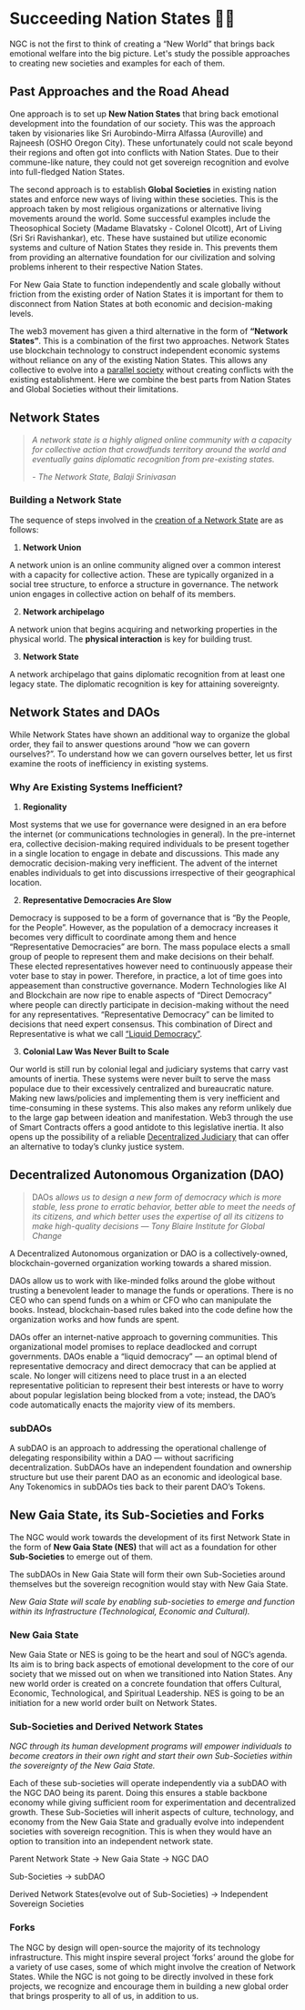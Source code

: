 # Succeeding Nation States 🏴‍☠️

NGC is not the first to think of creating a “New World” that brings back
emotional welfare into the big picture. Let's study the possible approaches to
creating new societies and examples for each of them.

## Past Approaches and the Road Ahead

One approach is to set up **New Nation States** that bring back emotional
development into the foundation of our society. This was the approach taken by
visionaries like Sri Aurobindo-Mirra Alfassa (Auroville) and Rajneesh (OSHO
Oregon City). These unfortunately could not scale beyond their regions and
often got into conflicts with Nation States. Due to their commune-like nature,
they could not get sovereign recognition and evolve into full-fledged Nation
States.

The second approach is to establish **Global Societies** in existing nation
states and enforce new ways of living within these societies. This is the
approach taken by most religious organizations or alternative living movements
around the world. Some successful examples include the Theosophical Society
(Madame Blavatsky - Colonel Olcott), Art of Living (Sri Sri Ravishankar), etc.
These have sustained but utilize economic systems and culture of Nation States
they reside in. This prevents them from providing an alternative foundation
for our civilization and solving problems inherent to their respective Nation
States.

For New Gaia State to function independently and scale globally without
friction from the existing order of Nation States it is important for them to
disconnect from Nation States at both economic and decision-making levels.

The web3 movement has given a third alternative in the form of **“Network
States”**. This is a combination of the first two approaches. Network States
use blockchain technology to construct independent economic systems without
reliance on any of the existing Nation States. This allows any collective to
evolve into a [parallel
society](https://thenetworkstate.com/the-one-commandment#the-concept-of-a-parallel-society)
without creating conflicts with the existing establishment. Here we combine
the best parts from Nation States and Global Societies without their
limitations.

## Network States

> *A network state is a highly aligned online community with a capacity for
> collective action that crowdfunds territory around the world and eventually
> gains diplomatic recognition from pre-existing states.*
> 
> *- The Network State, Balaji Srinivasan*

### Building a Network State

The sequence of steps involved in the [creation of a Network
State](https://thenetworkstate.com/on-network-states#path-to-the-network-state)
are as follows:

1. **Network Union**

A network union is an online community aligned over a common interest with a
capacity for collective action. These are typically organized in a social tree
structure, to enforce a structure in governance. The network union engages in
collective action on behalf of its members.

2. **Network archipelago**

A network union that begins acquiring and networking properties in the
physical world. The **physical interaction** is key for building trust.

3. **Network State**

A network archipelago that gains diplomatic recognition from at least one
legacy state. The diplomatic recognition is key for attaining sovereignty.

## Network States and DAOs

While Network States have shown an additional way to organize the global
order, they fail to answer questions around “how we can govern ourselves?”. To
understand how we can govern ourselves better, let us first examine the roots
of inefficiency in existing systems.

### Why Are Existing Systems Inefficient?

1. **Regionality**

Most systems that we use for governance were designed in an era before the
internet (or communications technologies in general). In the pre-internet era,
collective decision-making required individuals to be present together in a
single location to engage in debate and discussions. This made any democratic
decision-making very inefficient. The advent of the internet enables
individuals to get into discussions irrespective of their geographical
location.

2. **Representative Democracies Are Slow**

Democracy is supposed to be a form of governance that is “By the People, for
the People”. However, as the population of a democracy increases it becomes
very difficult to coordinate among them and hence “Representative Democracies”
are born. The mass populace elects a small group of people to represent them
and make decisions on their behalf. These elected representatives however need
to continuously appease their voter base to stay in power. Therefore, in
practice, a lot of time goes into appeasement than constructive governance.
Modern Technologies like AI and Blockchain are now ripe to enable aspects of
“Direct Democracy” where people can directly participate in decision-making
without the need for any representatives. “Representative Democracy” can be
limited to decisions that need expert consensus. This combination of Direct
and Representative is what we call [“Liquid
Democracy”](https://www.cryptoaltruism.org/blog/liquid-democracy-the-future-of-governance-powered-by-blockchain).

3. **Colonial Law Was Never Built to Scale**

Our world is still run by colonial legal and judiciary systems that carry vast
amounts of inertia. These systems were never built to serve the mass populace
due to their excessively centralized and bureaucratic nature. Making new
laws/policies and implementing them is very inefficient and time-consuming in
these systems. This also makes any reform unlikely due to the large gap
between ideation and manifestation. Web3 through the use of Smart Contracts
offers a good antidote to this legislative inertia. It also opens up the
possibility of a reliable [Decentralized Judiciary](https://kleros.io/) that
can offer an alternative to today’s clunky justice system.

## Decentralized Autonomous Organization (DAO)

> DAOs a*llows us to design a new form of democracy which is more stable, less
> prone to erratic behavior, better able to meet the needs of its citizens,
> and which better uses the expertise of all its citizens to make high-quality
> decisions*  *— Tony Blaire Institute for Global Change*

A Decentralized Autonomous organization or DAO is a collectively-owned,
blockchain-governed organization working towards a shared mission.

DAOs allow us to work with like-minded folks around the globe without trusting
a benevolent leader to manage the funds or operations. There is no CEO who can
spend funds on a whim or CFO who can manipulate the books. Instead,
blockchain-based rules baked into the code define how the organization works
and how funds are spent.

DAOs offer an internet-native approach to governing communities. This
organizational model promises to replace deadlocked and corrupt governments.
DAOs enable a “liquid democracy” — an optimal blend of representative
democracy and direct democracy that can be applied at scale. No longer will
citizens need to place trust in a an elected representative politician to
represent their best interests or have to worry about popular legislation
being blocked from a vote; instead, the DAO’s code automatically enacts the
majority view of its members.

### subDAOs

A subDAO is an approach to addressing the operational challenge of delegating
responsibility within a DAO — without sacrificing decentralization. SubDAOs
have an independent foundation and ownership structure but use their parent
DAO as an economic and ideological base. Any Tokenomics in subDAOs ties back
to their parent DAO’s Tokens.

## New Gaia State, its Sub-Societies and Forks

The NGC would work towards the development of its first Network State in the
form of **New Gaia State (NES)** that will act as a foundation for other
**Sub-Societies** to emerge out of them.

The subDAOs in New Gaia State will form their own Sub-Societies around
themselves but the sovereign recognition would stay with New Gaia State.

*New Gaia State will scale by enabling sub-societies to emerge and function
within its Infrastructure (Technological, Economic and Cultural).*

### New Gaia State

New Gaia State or NES is going to be the heart and soul of NGC’s agenda. Its
aim is to bring back aspects of emotional development to the core of our
society that we missed out on when we transitioned into Nation States. Any new
world order is created on a concrete foundation that offers Cultural,
Economic, Technological, and Spiritual Leadership. NES is going to be an
initiation for a new world order built on Network States.

### Sub-Societies and Derived Network States

*NGC through its human development programs will empower individuals to become
creators in their own right and start their own Sub-Societies within the
sovereignty of the New Gaia State.*

Each of these sub-societies will operate independently via a subDAO with the
NGC DAO being its parent. Doing this ensures a stable backbone economy while
giving sufficient room for experimentation and decentralized growth. These
Sub-Societies will inherit aspects of culture, technology, and economy from
the New Gaia State and gradually evolve into independent societies with
sovereign recognition. This is when they would have an option to transition
into an independent network state.

Parent Network State → New Gaia State → NGC DAO

Sub-Societies → subDAO

Derived Network States(evolve out of Sub-Societies) → Independent Sovereign
Societies

### Forks

The NGC by design will open-source the majority of its technology
infrastructure. This might inspire several project ‘forks’ around the globe
for a variety of use cases, some of which might involve the creation of
Network States. While the NGC is not going to be directly involved in these
fork projects, we recognize and encourage them in building a new global order
that brings prosperity to all of us, in addition to us.
